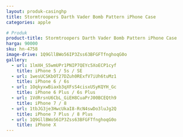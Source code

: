 ```yaml
---
layout: produk-casinghp
title: Stormtroopers Darth Vader Bomb Pattern iPhone Case
categories: apple

# Produk
product-title: Stormtroopers Darth Vader Bomb Pattern iPhone Case
harga: 90000
sku: hn-4758
image-drive: 1Q9GllBWo56IP3Zss63BFGFTfnghoqG0o
gallery:
  - url: 1lmXH_S5wmUPr1PNIP7QEYc5XoECP1cyf
    title: iPhone 5 / 5s / SE
  - url: 1wesUCSKbOT27DZuh0RExfV7iUh6tuMz1
    title: iPhone 6 / 6s
  - url: 1OqkyxwBiaxb3qXFsS4cisxUSyKQYH_Gc
    title: iPhone 6 Plus / 6s Plus
  - url: 1VdRrsnU6CbL_GiEH8CuaPrJ00BCEQth9
    title: iPhone 7 / 8
  - url: 1tbJG3je3HwcUkaI8-RcN4swDo3luJg2Q
    title: iPhone 7 Plus / 8 Plus
  - url: 1Q9GllBWo56IP3Zss63BFGFTfnghoqG0o
    title: iPhone X
---
```

